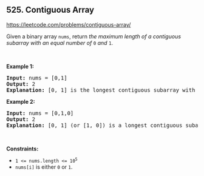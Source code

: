 ## 525. Contiguous Array

<https://leetcode.com/problems/contiguous-array/>

<div class="elfjS" data-track-load="description_content"><p>Given a binary array <code>nums</code>, return <em>the maximum length of a contiguous subarray with an equal number of </em><code>0</code><em> and </em><code>1</code>.</p>

<p>&nbsp;</p>
<p><strong class="example">Example 1:</strong></p>

<pre><strong>Input:</strong> nums = [0,1]
<strong>Output:</strong> 2
<strong>Explanation:</strong> [0, 1] is the longest contiguous subarray with an equal number of 0 and 1.
</pre>

<p><strong class="example">Example 2:</strong></p>

<pre><strong>Input:</strong> nums = [0,1,0]
<strong>Output:</strong> 2
<strong>Explanation:</strong> [0, 1] (or [1, 0]) is a longest contiguous subarray with equal number of 0 and 1.
</pre>

<p>&nbsp;</p>
<p><strong>Constraints:</strong></p>

<ul>
 <li><code>1 &lt;= nums.length &lt;= 10<sup>5</sup></code></li>
 <li><code>nums[i]</code> is either <code>0</code> or <code>1</code>.</li>
</ul>
</div>
